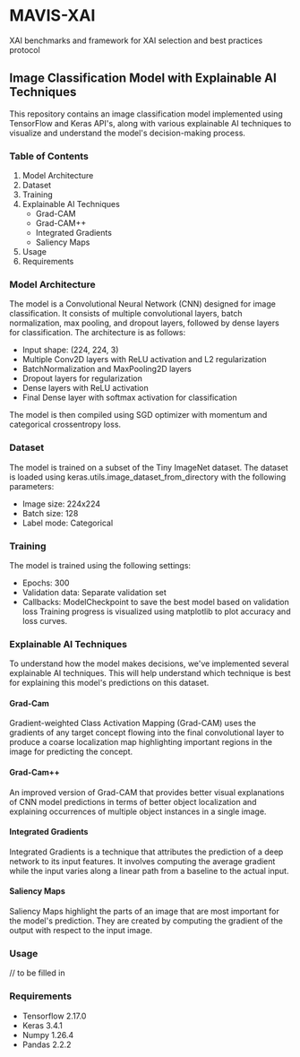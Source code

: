 # MAVIS-XAI
XAI benchmarks and framework for XAI selection and best practices protocol

## Image Classification Model with Explainable AI Techniques
This repository contains an image classification model implemented using TensorFlow and Keras API's, along with various explainable AI techniques to visualize and understand the model's decision-making process.
### Table of Contents

1. Model Architecture
2. Dataset
3. Training
4. Explainable AI Techniques
    - Grad-CAM
    - Grad-CAM++
    - Integrated Gradients
    - Saliency Maps
5. Usage
6. Requirements

### Model Architecture
The model is a Convolutional Neural Network (CNN) designed for image classification. It consists of multiple convolutional layers, batch normalization, max pooling, and dropout layers, followed by dense layers for classification. The architecture is as follows:

+ Input shape: (224, 224, 3)
+ Multiple Conv2D layers with ReLU activation and L2 regularization
+ BatchNormalization and MaxPooling2D layers
+ Dropout layers for regularization
+ Dense layers with ReLU activation
+ Final Dense layer with softmax activation for classification

The model is then compiled using SGD optimizer with momentum and categorical crossentropy loss.

### Dataset
The model is trained on a subset of the Tiny ImageNet dataset. The dataset is loaded using keras.utils.image_dataset_from_directory with the following parameters:
+ Image size: 224x224
+ Batch size: 128
+ Label mode: Categorical

### Training 
The model is trained using the following settings:
+ Epochs: 300
+ Validation data: Separate validation set
+ Callbacks: ModelCheckpoint to save the best model based on validation loss
Training progress is visualized using matplotlib to plot accuracy and loss curves.
### Explainable AI Techniques
To understand how the model makes decisions, we've implemented several explainable AI techniques. This will help understand which technique is best for explaining this model's predictions on this dataset.
#### Grad-Cam
Gradient-weighted Class Activation Mapping (Grad-CAM) uses the gradients of any target concept flowing into the final convolutional layer to produce a coarse localization map highlighting important regions in the image for predicting the concept.
#### Grad-Cam++
An improved version of Grad-CAM that provides better visual explanations of CNN model predictions in terms of better object localization and explaining occurrences of multiple object instances in a single image.
#### Integrated Gradients
Integrated Gradients is a technique that attributes the prediction of a deep network to its input features. It involves computing the average gradient while the input varies along a linear path from a baseline to the actual input.
#### Saliency Maps
Saliency Maps highlight the parts of an image that are most important for the model's prediction. They are created by computing the gradient of the output with respect to the input image.
### Usage
// to be filled in
### Requirements
+ Tensorflow 2.17.0
+ Keras 3.4.1
+ Numpy 1.26.4
+ Pandas 2.2.2
